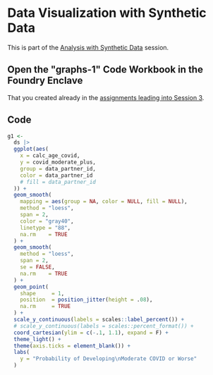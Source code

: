 Data Visualization with Synthetic Data
==================

This is part of the [Analysis with Synthetic Data](../) session.


## Open the "graphs-1" Code Workbook in the Foundry Enclave

That you created already in the [assignments leading into Session 3](../homework#readme).

## Code

```r
g1 <-
  ds |>
  ggplot(aes(
    x = calc_age_covid,
    y = covid_moderate_plus,
    group = data_partner_id,
    color = data_partner_id
    # fill = data_partner_id
  )) +
  geom_smooth(
    mapping = aes(group = NA, color = NULL, fill = NULL),
    method = "loess",
    span = 2,
    color = "gray40",
    linetype = "88",
    na.rm    = TRUE
  ) +
  geom_smooth(
    method = "loess",
    span = 2,
    se = FALSE,
    na.rm    = TRUE
  ) +
  geom_point(
    shape     = 1,
    position  = position_jitter(height = .08),
    na.rm     = TRUE
  ) +
  scale_y_continuous(labels = scales::label_percent()) +
  # scale_y_continuous(labels = scales::percent_format()) +
  coord_cartesian(ylim = c(-.1, 1.1), expand = F) +
  theme_light() +
  theme(axis.ticks = element_blank()) +
  labs(
    y = "Probability of Developing\nModerate COVID or Worse"
  )
```
